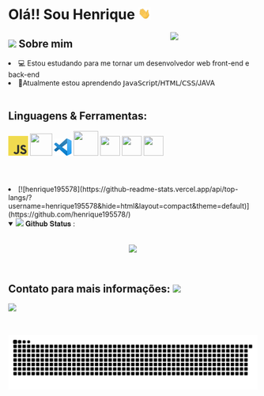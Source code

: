 
<h1>  Olá!! Sou Henrique <img src="https://github.com/LeonardoYz/LeonardoYz/blob/main/assets/Hi.gif" width="25"></h1>
<img align="right" width="35%" src="https://media3.giphy.com/media/qgQUggAC3Pfv687qPC/giphy.gif?cid=ecf05e47tqkht9a5qgzojxk2zh0toqgkku3lucq2k6nhdpjw&rid=giphy.gif&ct=g">

<h2> <img src="https://emoji.gg/assets/emoji/7279-vibecat.gif" width="26"/> Sobre mim </h2>
<li> 💻 Estou estudando para me tornar um desenvolvedor web front-end e back-end </li>
<li> 🧠Atualmente estou aprendendo 𝖩𝖺𝗏𝖺𝖲𝖼𝗋𝗂𝗉𝗍/𝖧𝖳𝖬𝖫/𝖢𝖲𝖲/JAVA </li>

<br/>
<h2>Linguagens & Ferramentas:</h2>
<code><img height="40" width="40" src="https://raw.githubusercontent.com/github/explore/80688e429a7d4ef2fca1e82350fe8e3517d3494d/topics/javascript/javascript.png"></code>
<code><img height="45" width="45" src="https://cdn.jim-nielsen.com/macos/128/github-desktop-2021-05-20.png"></code>
<code><img height="35" width="35" src="https://github.com/LeonardoYz/LeonardoYz/blob/main/assets/VsCode.svg.png"></code>
<code><img height="50" width="50" src="https://cdn.jsdelivr.net/gh/devicons/devicon/icons/java/java-original-wordmark.svg"></code>
<code><img height="40" width="40" src="https://cdn.jsdelivr.net/gh/devicons/devicon/icons/postgresql/postgresql-original.svg"></code>
<code><img height="40" width="40" src="https://upload.wikimedia.org/wikipedia/commons/thumb/9/98/Apache_NetBeans_Logo.svg/888px-Apache_NetBeans_Logo.svg.png"></code>
<code><img height="40" width="40" src="https://mccarter.gallerycdn.vsassets.io/extensions/mccarter/start-git-bash/1.2.1/1499505567572/Microsoft.VisualStudio.Services.Icons.Default"></code>
<br/>
<br/>

#
<li>[![henrique195578](https://github-readme-stats.vercel.app/api/top-langs/?username=henrique195578&hide=html&layout=compact&theme=default)](https://github.com/henrique195578/)

<details open="">
<summary>
  <img src="https://media.giphy.com/media/cj87CxfRtrUifF3Ryk/giphy.gif" height="25">
  <span> 𝐆𝐢𝐭𝐡𝐮𝐛 𝐒𝐭𝐚𝐭𝐮𝐬 : </span>
</summary>
 <br> 
  <p align="center">
  <a 
     href="https://github.com/henrique195578" target="_blank">
    <img align="center" src="https://github-readme-stats.vercel.app/api?username=henrique195578&theme=react&show_icons=true">
  </a>
</p>
</details>
<br>

<h2>
  Contato para mais informações:
  <a 
     target="_blank">
    <img src="https://media.tenor.com/images/22f42c11b612b041b4038573dca18a2d/tenor.gif" height="25px" style="max-width:100%;">
  </a>
</h2>

 <a 
    href="https://www.linkedin.com/in/henrique-borges-da-silva-2a9a791a1/" target="_blank">
  <code><img src="https://img.shields.io/badge/-LinkedIn-%230077B5?style=for-the-badge&logo=linkedin&logoColor=white" target="_blank"></code>
</a>

<br/>


  ![Snake animation](https://github.com/henrique195578/henrique195578/blob/output/github-contribution-grid-snake.svg)
